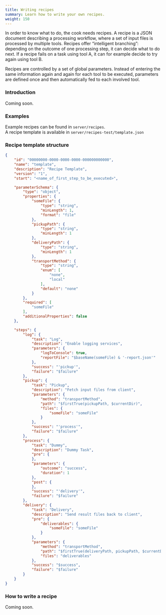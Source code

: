 ```yaml
---
title: Writing recipes
summary: Learn how to write your own recipes.
weight: 150
---
```


In order to know what to do, the cook needs recipes. A recipe is a JSON document describing a processing workflow, where a set of input files is processed by multiple tools. Recipes offer “intelligent branching”: depending on the outcome of one processing step, it can decide what to do next. If a recipe fails on a task using tool A, it can for example decide to try again using tool B.

Recipes are controlled by a set of global parameters. Instead of entering the same information again and again for each tool to be executed, parameters are defined once and then automatically fed to each involved tool.

### Introduction

Coming soon.

### Examples

Example recipes can be found in `server/recipes`.  
A recipe template is available in `server/recipes-test/template.json`

### Recipe template structure

```json
{
    "id": "00000000-0000-0000-0000-000000000000",
    "name": "template",
    "description": "Recipe Template",
    "version": "1",
    "start": "<name_of_first_step_to_be_executed>",

    "parameterSchema": {
        "type": "object",
        "properties": {
            "someFile": {
                "type": "string",
                "minLength": 1,
                "format": "file"
            },
            "pickupPath": {
                "type": "string",
                "minLength": 1
            },
            "deliveryPath": {
                "type": "string",
                "minLength": 1
            },
            "transportMethod": {
                "type": "string",
                "enum": [
                    "none",
                    "local"
                ],
                "default": "none"
            }
        },
        "required": [
            "someFile"
        ],
        "additionalProperties": false
    },

    "steps": {
        "log": {
            "task": "Log",
            "description": "Enable logging services",
            "parameters": {
                "logToConsole": true,
                "reportFile": "$baseName(someFile) & '-report.json'"
            },
            "success": "'pickup'",
            "failure": "$failure"
        },
        "pickup": {
            "task": "Pickup",
            "description": "Fetch input files from client",
            "parameters": {
                "method": "transportMethod",
                "path": "$firstTrue(pickupPath, $currentDir)",
                "files": {
                    "someFile": "someFile"
                }
            },
            "success": "'process'",
            "failure": "$failure"
        },
        "process": {
            "task": "Dummy",
            "description": "Dummy Task",
            "pre": {
            },
            "parameters": {
                "outcome": "success",
                "duration": 1
            },
            "post": {
            },
            "success": "'delivery'",
            "failure": "$failure"
        },
        "delivery": {
            "task": "Delivery",
            "description": "Send result files back to client",
            "pre": {
                "deliverables": {
                    "someFile": "someFile"
                }
            },
            "parameters": {
                "method": "transportMethod",
                "path": "$firstTrue(deliveryPath, pickupPath, $currentDir)",
                "files": "deliverables"
            },
            "success": "$success",
            "failure": "$failure"
        }
    }
}
```

### How to write a recipe

Coming soon.